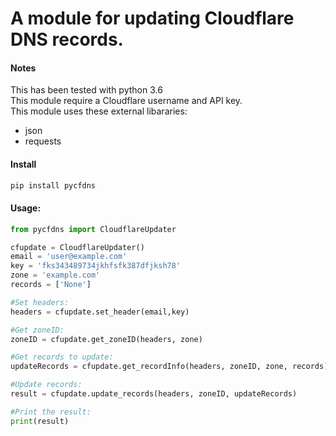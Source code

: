 # A module for updating Cloudflare DNS records.

#### Notes
This has been tested with python 3.6  
This module require a Cloudflare username and API key.  
This module uses these external libararies:
- json
- requests

#### Install
```bash
pip install pycfdns
```

#### Usage:
```python
from pycfdns import CloudflareUpdater

cfupdate = CloudflareUpdater()
email = 'user@example.com'
key = 'fks343489734jkhfsfk387dfjksh78'
zone = 'example.com'
records = ['None']

#Set headers:
headers = cfupdate.set_header(email,key)

#Get zoneID:
zoneID = cfupdate.get_zoneID(headers, zone)

#Get records to update:
updateRecords = cfupdate.get_recordInfo(headers, zoneID, zone, records)

#Update records:
result = cfupdate.update_records(headers, zoneID, updateRecords)

#Print the result:
print(result)
```